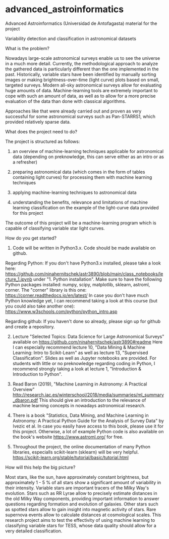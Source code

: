 # advanced_astroinformatics

Advanced Astroinformatics (Universidad de Antofagasta) material for the project




Variability detection and classification in astronomical datasets

What is the problem? 

Nowadays large-scale astronomical surveys enable us to see the universe in a much more detail. Currently, the methodological
approach to analyze the gathered data is particularly different than the one implemented in the past. Historically, variable 
stars have been identified by manually sorting images or making brightness-over-time (light curve) plots based on small, targeted surveys. 
Modern all-sky astronomical surveys allow for evaluating huge amounts of data. Machine-learning tools are extremely important to cope with such an amount of 
data, as well as to allow for a more precise evaluation of the data than done with classical algorithms.

Approaches like that were already carried out and proven as very successful for some astronomical surveys such as Pan-STARRS1, which provided relatively sparse data.

What does the project need to do?

The project is structured as follows:

1) an overview of machine-learning techniques applicable for astronomical data (depending on preknowledge, this can serve either as an intro or as a refresher)

2) preparing astronomical data (which comes in the form of tables containing light curves) for processing them with machine learning techniques

3) applying machine-learning techniques to astronomical data

4) understanding the benefits, relevance and limitations of machine learning classification on the example of the light-curve data provided for this project

The outcome of this project will be a machine-learning program which is capable of classifying variable star light curves.


How do you get started? 

1) Code will be written in Python3.x. Code should be made available on github.

Regarding Python: If you don't have Python3.x installed, please take a look here:
https://github.com/ninahernitschek/astr3890/blob/main/class_notebooks/lecture_1.ipynb under "1. Python installation".
Make sure to have the following Python packages installed:
numpy, scipy, matplotlib, sklearn, astroml, corner. The "corner" library is this one: https://corner.readthedocs.io/en/latest/
In case you don't have much Python knowledge yet, I can recommend taking a look at this course (but you could also take another one):
https://www.w3schools.com/python/python_intro.asp

Regarding github: If you haven't done so already, please sign up for github and create a repository.


2) Lecture "Selected Topics: Data Science for Large Astronomical Surveys" available on https://github.com/ninahernitschek/astr3890#readme
Here I can especially recommend lecture 10, "Data Mining & Machine Learning: Intro to Scikit-Learn" as well as lecture 13, "Supervised Classification". Slides as well as Jupyter notebooks are provided.
For students with little or no preknowledge regarding coding in Python, I recommend strongly taking a look at lecture 1, "Introduction & Introduction to Python".

3) Read Baron (2019), "Machine Learning in Astronomy: A Practical Overview" http://research.iac.es/winterschool/2018/media/summaries/ml_summary_dbaron.pdf
This should give an introduction to the relevance of machine learning concepts in nowadays astronomical research.

4) There is a book
"Statistics, Data Mining, and Machine Learning in Astronomy: A Practical Python Guide for the Analysis of Survey Data" by Ivezic et al.
In case you easily have access to this book, please use it for this project. Otherwise, a lot of example Python code is also available on the book's website https://www.astroml.org/ for free.

5) Throughout the project, the online documentation of many Python libraries, especialls scikit-learn (sklearn) will be very helpful. https://scikit-learn.org/stable/tutorial/basic/tutorial.html

How will this help the big picture? 

Most stars, like the sun, have approximately constant brightness, but approximately 1 - 5 % of all stars show a significant amount of variability in their intensity. 
Variable stars are important tracers of the Milky Way's evolution. Stars such as RR Lyrae allow to precisely estimate distances in the 
old Milky Way components, providing important information to answer questions regarding formation and evolution of galaxies. Other stars such as spotted stars allow 
to gain insight into magnetic activity of stars. Rare supernova events allow to calculate distances at cosmological scales. This research project aims to test the 
effectivity of using machine learning to classifying variable stars for TESS, whose data quality should allow for a very detailed classification.








